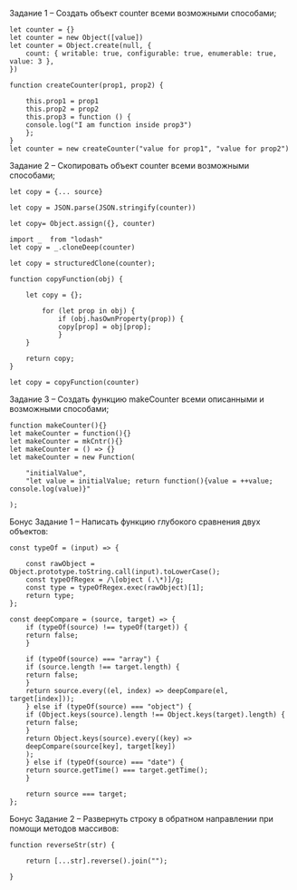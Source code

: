 Задание 1 – Создать объект counter всеми возможными способами;

    let counter = {}
    let counter = new Object([value])
    let counter = Object.create(null, {
        count: { writable: true, configurable: true, enumerable: true, value: 3 },
    })

    function createCounter(prop1, prop2) {

        this.prop1 = prop1
        this.prop2 = prop2
        this.prop3 = function () {
        console.log("I am function inside prop3")
        };
    }
    let counter = new createCounter("value for prop1", "value for prop2")

Задание 2 – Скопировать объект counter всеми возможными способами;

    let copy = {... source}

    let copy = JSON.parse(JSON.stringify(counter))

    let copy= Object.assign({}, counter)

    import _  from "lodash"
    let copy = _.cloneDeep(counter)

    let copy = structuredClone(counter);

    function copyFunction(obj) {

        let copy = {};

            for (let prop in obj) {
                if (obj.hasOwnProperty(prop)) {
                copy[prop] = obj[prop];
                }
        }

        return copy;
    }

    let copy = copyFunction(counter)

Задание 3 – Создать функцию makeCounter всеми описанными и возможными способами;

    function makeCounter(){}
    let makeCounter = function(){}
    let makeCounter = mkCntr(){}
    let makeCounter = () => {}
    let makeCounter = new Function(

        "initialValue",
        "let value = initialValue; return function(){value = ++value; console.log(value)}"

    );

Бонус Задание 1 – Написать функцию глубокого сравнения двух объектов:

    const typeOf = (input) => {

        const rawObject = Object.prototype.toString.call(input).toLowerCase();
        const typeOfRegex = /\[object (.\*)]/g;
        const type = typeOfRegex.exec(rawObject)[1];
        return type;
    };

    const deepCompare = (source, target) => {
        if (typeOf(source) !== typeOf(target)) {
        return false;
        }

        if (typeOf(source) === "array") {
        if (source.length !== target.length) {
        return false;
        }
        return source.every((el, index) => deepCompare(el, target[index]));
        } else if (typeOf(source) === "object") {
        if (Object.keys(source).length !== Object.keys(target).length) {
        return false;
        }
        return Object.keys(source).every((key) =>
        deepCompare(source[key], target[key])
        );
        } else if (typeOf(source) === "date") {
        return source.getTime() === target.getTime();
        }

        return source === target;
    };

Бонус Задание 2 – Развернуть строку в обратном направлении при помощи методов массивов:

    function reverseStr(str) {

        return [...str].reverse().join("");

    }
